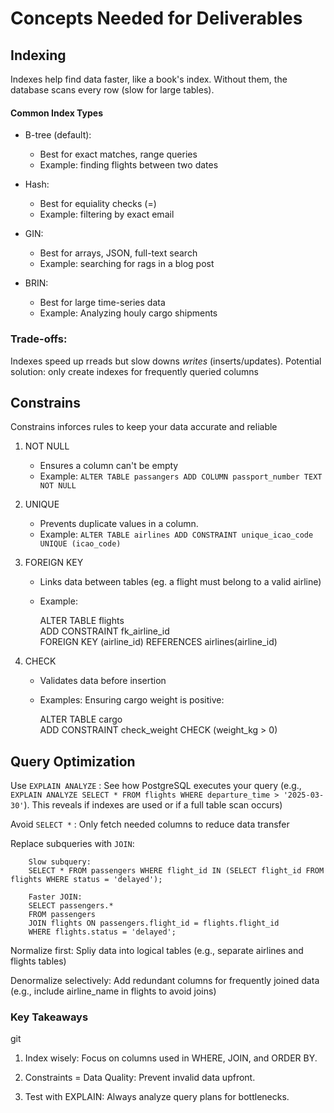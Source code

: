 # Concepts Needed for Deliverables

## Indexing

Indexes help find data faster, like a book's index. Without them, the database scans every row (slow for large tables).

#### Common Index Types

-   B-tree (default):

    -   Best for exact matches, range queries
    -   Example: finding flights between two dates

-   Hash:

    -   Best for equiality checks (=)
    -   Example: filtering by exact email

-   GIN:

    -   Best for arrays, JSON, full-text search
    -   Example: searching for rags in a blog post

-   BRIN:
    -   Best for large time-series data
    -   Example: Analyzing houly cargo shipments

### Trade-offs:

Indexes speed up rreads but slow downs _writes_ (inserts/updates). Potential solution: only create indexes for frequently queried columns

## Constrains

Constrains inforces rules to keep your data accurate and reliable

1. NOT NULL

    - Ensures a column can't be empty
    - Example: `ALTER TABLE passangers ADD COLUMN passport_number TEXT NOT NULL`

2. UNIQUE

    - Prevents duplicate values in a column.
    - Example: `ALTER TABLE airlines ADD CONSTRAINT unique_icao_code UNIQUE (icao_code)`

3. FOREIGN KEY

    - Links data between tables (eg. a flight must belong to a valid airline)
    - Example:

        ALTER TABLE flights  
         ADD CONSTRAINT fk_airline_id  
         FOREIGN KEY (airline_id) REFERENCES airlines(airline_id)

4. CHECK

    - Validates data before insertion
    - Examples: Ensuring cargo weight is positive:

        ALTER TABLE cargo  
         ADD CONSTRAINT check_weight CHECK (weight_kg > 0)

## Query Optimization

Use `EXPLAIN ANALYZE` : See how PostgreSQL executes your query (e.g., `EXPLAIN ANALYZE SELECT * FROM flights WHERE departure_time > '2025-03-30'`). This reveals if indexes are used or if a full table scan occurs)

Avoid `SELECT *` : Only fetch needed columns to reduce data transfer

Replace subqueries with `JOIN`:

        Slow subquery:
        SELECT * FROM passengers WHERE flight_id IN (SELECT flight_id FROM flights WHERE status = 'delayed');

        Faster JOIN:
        SELECT passengers.*
        FROM passengers
        JOIN flights ON passengers.flight_id = flights.flight_id
        WHERE flights.status = 'delayed';

Normalize first: Spliy data into logical tables (e.g., separate airlines and flights tables)

Denormalize selectively: Add redundant columns for frequently joined data (e.g., include airline_name in flights to avoid joins)

### Key Takeaways

git

1. Index wisely: Focus on columns used in WHERE, JOIN, and ORDER BY.

2. Constraints = Data Quality: Prevent invalid data upfront.

3. Test with EXPLAIN: Always analyze query plans for bottlenecks.
